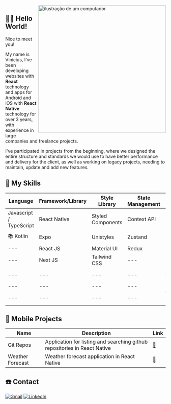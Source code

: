 <img src="https://raw.githubusercontent.com/MicaelliMedeiros/micaellimedeiros/master/image/computer-illustration.png" alt="ilustração de um computador" min-width="400px" max-width="400px" width="400px" align="right" />

## 🙋‍♂️ Hello World!

Nice to meet you!

My name is Vinicius, I've been developing websites with <strong>React</strong> technology and apps for Android and iOS with <strong>React Native</strong> technology for over 3 years, with experience in large companies and freelance projects.

I've participated in projects from the beginning, where we designed the entire structure and standards we would use to have better performance and delivery for the client, as well as working on legacy projects, needing to maintain, update and add new features.

## 🚀 My Skills

| Language                | Framework/Library | Style Library     | State Management | Database      | HTTP        |
| ----------------------- | ----------------- | ----------------- | ---------------- | ------------- | ----------- |
| Javascript / TypeScript | React Native      | Styled Components | Context API      | MySQL         | Axios       |
| 📚 Kotlin               | Expo              | Unistyles         | Zustand          | Mongo DB      | React Query |
| ---                     | React JS          | Material UI       | Redux            | Firebase      | ---         |
| ---                     | Next JS           | Tailwind CSS      | ---              | MMKV          | ---         |
| ---                     | ---               | ---               | ---              | Async Storage | ---         |
| ---                     | ---               | ---               | ---              | Realm DB      | ---         |
| ---                     | ---               | ---               | ---              | Watermelon DB | ---         |

## 📱 Mobile Projects

| Name             | Description                                                               | Link                                                                   |
| ---------------- | ------------------------------------------------------------------------- | ---------------------------------------------------------------------- |
| Git Repos        | Application for listing and searching github repositories in React Native | <a href="https://github.com/DevViniciusAmaral/git-repos">🔗</a>        |
| Weather Forecast | Weather forecast application in React Native                              | <a href="https://github.com/DevViniciusAmaral/weather-forecast">🔗</a> |

## ☎️ Contact

<a href="https://mail.google.com/mail/u/0/#inbox?compose=CllgCHrjmspSpFprHzRWzTpgrMcdNKdLdWjtGZtnPNNtnkQqfrxfmtvWVxszCxqPbCTDhtgzDGV" title="Gmail">
<img src="https://img.shields.io/badge/-Gmail-FF0000?style=flat-square&labelColor=FF0000&logo=gmail&logoColor=white&link=https://mail.google.com/mail/u/0/#inbox?compose=CllgCHrjmspSpFprHzRWzTpgrMcdNKdLdWjtGZtnPNNtnkQqfrxfmtvWVxszCxqPbCTDhtgzDGV" alt="Gmail"/></a>
<a href="https://www.linkedin.com/in/vinicius-amaral-dev" title="LinkedIn">
<img src="https://img.shields.io/badge/-Linkedin-0e76a8?style=flat-square&logo=Linkedin&logoColor=white&link=https://www.linkedin.com/in/vinicius-amaral-dev" alt="LinkedIn"/></a>
